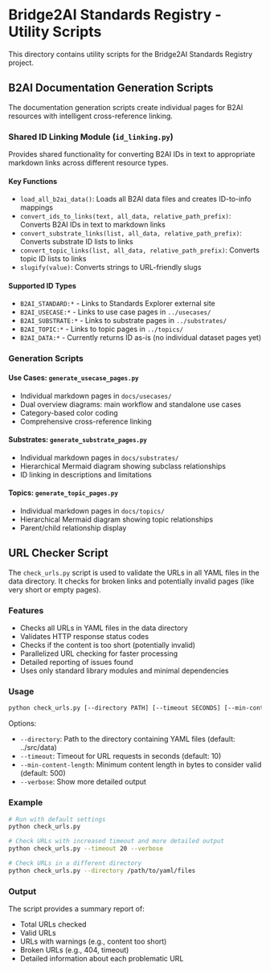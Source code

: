 # Bridge2AI Standards Registry - Utility Scripts

This directory contains utility scripts for the Bridge2AI Standards Registry project.

## B2AI Documentation Generation Scripts

The documentation generation scripts create individual pages for B2AI resources with intelligent cross-reference linking.

### Shared ID Linking Module (`id_linking.py`)

Provides shared functionality for converting B2AI IDs in text to appropriate markdown links across different resource types.

#### Key Functions

- `load_all_b2ai_data()`: Loads all B2AI data files and creates ID-to-info mappings
- `convert_ids_to_links(text, all_data, relative_path_prefix)`: Converts B2AI IDs in text to markdown links
- `convert_substrate_links(list, all_data, relative_path_prefix)`: Converts substrate ID lists to links
- `convert_topic_links(list, all_data, relative_path_prefix)`: Converts topic ID lists to links
- `slugify(value)`: Converts strings to URL-friendly slugs

#### Supported ID Types

- `B2AI_STANDARD:*` - Links to Standards Explorer external site
- `B2AI_USECASE:*` - Links to use case pages in `../usecases/`
- `B2AI_SUBSTRATE:*` - Links to substrate pages in `../substrates/`
- `B2AI_TOPIC:*` - Links to topic pages in `../topics/`
- `B2AI_DATA:*` - Currently returns ID as-is (no individual dataset pages yet)

### Generation Scripts

#### Use Cases: `generate_usecase_pages.py`
- Individual markdown pages in `docs/usecases/`
- Dual overview diagrams: main workflow and standalone use cases
- Category-based color coding
- Comprehensive cross-reference linking

#### Substrates: `generate_substrate_pages.py`
- Individual markdown pages in `docs/substrates/`
- Hierarchical Mermaid diagram showing subclass relationships
- ID linking in descriptions and limitations

#### Topics: `generate_topic_pages.py`
- Individual markdown pages in `docs/topics/`
- Hierarchical Mermaid diagram showing topic relationships
- Parent/child relationship display

## URL Checker Script

The `check_urls.py` script is used to validate the URLs in all YAML files in the data directory. It checks for broken links and potentially invalid pages (like very short or empty pages).

### Features

- Checks all URLs in YAML files in the data directory
- Validates HTTP response status codes
- Checks if the content is too short (potentially invalid)
- Parallelized URL checking for faster processing
- Detailed reporting of issues found
- Uses only standard library modules and minimal dependencies

### Usage

```bash
python check_urls.py [--directory PATH] [--timeout SECONDS] [--min-content-length BYTES] [--verbose]
```

Options:
- `--directory`: Path to the directory containing YAML files (default: ../src/data)
- `--timeout`: Timeout for URL requests in seconds (default: 10)
- `--min-content-length`: Minimum content length in bytes to consider valid (default: 500)
- `--verbose`: Show more detailed output

### Example

```bash
# Run with default settings
python check_urls.py

# Check URLs with increased timeout and more detailed output
python check_urls.py --timeout 20 --verbose

# Check URLs in a different directory
python check_urls.py --directory /path/to/yaml/files
```

### Output

The script provides a summary report of:
- Total URLs checked
- Valid URLs
- URLs with warnings (e.g., content too short)
- Broken URLs (e.g., 404, timeout)
- Detailed information about each problematic URL
